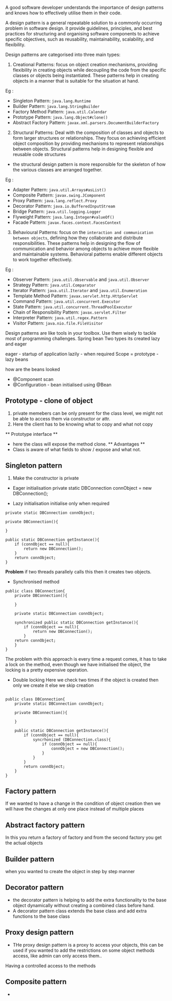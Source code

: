 

A good software developer understands the importance of design patterns and knows how to effectively utilise them in their code.

A design pattern is a general repeatable solution to a commonly occurring problem in software design. it provide guidelines, principles, and best practices for structuring and organising software components to achieve specific objectives, such as reusability, maintainability, scalability, and flexibility.

Design patterns are categorised into three main types:

1. Creational Patterns: focus on object creation mechanisms, providing flexibility in creating objects while decoupling the code from the specific classes or objects being instantiated. These patterns help in creating objects in a manner that is suitable for the situation at hand.

Eg :
  - Singleton Pattern: `java.lang.Runtime`
  - Builder Pattern: `java.lang.StringBuilder`
  - Factory Method Pattern: `java.util.Calendar`
  - Prototype Pattern: `java.lang.Object#clone()`
  - Abstract Factory Pattern: `javax.xml.parsers.DocumentBuilderFactory`

2. Structural Patterns: Deal with the composition of classes and objects to form larger structures or relationships. They focus on achieving efficient object composition by providing mechanisms to represent relationships between objects. Structural patterns help in designing flexible and reusable code structures
- the structural design pattern is more responsible for the skeleton of how the various classes are arranged together.

Eg :
  - Adapter Pattern: `java.util.Arrays#asList()`
  - Composite Pattern: `javax.swing.JComponent`
  - Proxy Pattern: `java.lang.reflect.Proxy`
  - Decorator Pattern: `java.io.BufferedInputStream`
  - Bridge Pattern: `java.util.logging.Logger`
  - Flyweight Pattern: `java.lang.Integer#valueOf()`
  - Facade Pattern: `javax.faces.context.FacesContext`

3. Behavioural Patterns: focus on the `interaction and communication between objects`, defining how they collaborate and distribute responsibilities. These patterns help in designing the flow of communication and behavior among objects to achieve more flexible and maintainable systems. Behavioral patterns enable different objects to work together effectively.

Eg :
  - Observer Pattern: `java.util.Observable` and `java.util.Observer`
  - Strategy Pattern: `java.util.Comparator`
  - Iterator Pattern: `java.util.Iterator` and `java.util.Enumeration`
  - Template Method Pattern: `javax.servlet.http.HttpServlet`
  - Command Pattern: `java.util.concurrent.Executor`
  - State Pattern: `java.util.concurrent.ThreadPoolExecutor`
  - Chain of Responsibility Pattern: `javax.servlet.Filter`
  - Interpreter Pattern: `java.util.regex.Pattern`
  - Visitor Pattern: `java.nio.file.FileVisitor`

Design patterns are like tools in your toolbox. Use them wisely to tackle most of programming challenges.
Spring bean 
Two types its created lazy and eager

eager - startup of application
lazily - when required
Scope = prototype - lazy beans

how are the beans looked 
- @Component scan
- @Configuration - bean initialised using @Bean



## Prototype - clone of object
1. private memebers can be only present for the class level, we might not be able to access them via constructor or attr.
2. Here the client has to be knowing what to copy and what not copy

** Prototype interface **
- here the class will expose the method clone.
** Advantages **
- Class is aware of what fields to show / expose and what not.


## Singleton pattern
1. Make the constructor is private

- Eager initialisation
private static DBConnection connObject = new DBConnection();

- Lazy initialisation
initialise only when required
```
private static DBConnection connObject;

private DBConnection(){
	
}

public static DBConnection getInstance(){
	if (connObject == null){
		return new DBConnection();
	}
	return connObject;
}
```
**Problem**
if two threads parallely calls this then it creates two objects.

- Synchronised method

```
public class DBConnection{
	private DBConnection(){

	}

	private static DBConnection connObject;

	synchronized public static DBConnection getInstance(){
		if (connObject == null){
			return new DBConnection();
		}
	return connObject;
	}
}
```

The problem with this approach is every time a request comes, it has to take a lock on the method, even though we have initialised the object, the locking is a pretty expensive operation.


- Double locking
Here we check two times if the object is created then only we create it else we skip creation

```

public class DBConnection{
	private static DBConnection connObject;

	private DBConnection(){

	}

	public static DBConnection getInstance(){
		if (connObject == null){
			syncrhonized (DBConnection.class){
				if (connObject == null){
					connObject = new DBConnection();
				}
			}
		}
		return connObject;
	}
}
```


## Factory pattern
If we wanted to have a change in the condition of object creation then we will have the changes at only one place instead of multiple places

## Abstract factory pattern 
In this you return a factory of factory and from the second factory you get the actual objects


## Builder pattern
when you wanted to create the object in step by step manner

## Decorator pattern
- the decorator pattern is helping to add the extra functionality to the base object dynamically without creating a combined class before hand.
- A decorator pattern class extends the base class and add extra functions to the base class

## Proxy design pattern
- THe proxy design pattern is a proxy to access your objects, this can be used if you wanted to add the restrictions on some object methods access, like admin can only access them..

Having a controlled access to the methods

## Composite pattern
- 
